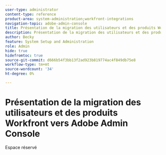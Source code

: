 ```yaml
---
user-type: administrator
content-type: reference
product-area: system-administration;workfront-integrations
navigation-topic: adobe-admin-console
title: Présentation de la migration des utilisateurs et des produits Workfront vers Adobe Admin Console
description: Présentation de la migration des utilisateurs et des produits Workfront vers Adobe Admin Console
author: Becky
feature: System Setup and Administration
role: Admin
hide: true
hidefromtoc: true
source-git-commit: d666b54f3bb13f2ad923b819774ac4f849db75e8
workflow-type: tm+mt
source-wordcount: '34'
ht-degree: 0%

---
```


# Présentation de la migration des utilisateurs et des produits Workfront vers Adobe Admin Console

Espace réservé

